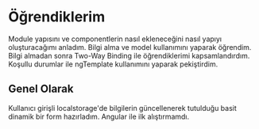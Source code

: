 # Öğrendiklerim

Module yapısını ve componentlerin nasıl ekleneceğini nasıl yapıyı oluşturacağımı anladım.
Bilgi alma ve model kullanımını yaparak öğrendim.
Bilgi almadan sonra Two-Way Binding ile öğrendiklerimi kapsamlandırdım.
Koşullu durumlar ile ngTemplate kullanımını yaparak pekiştirdim.

## Genel Olarak 
Kullanıcı girişli localstorage'de bilgilerin güncellenerek tutulduğu basit dinamik bir form hazırladım. Angular ile ilk alıştırmamdı.
